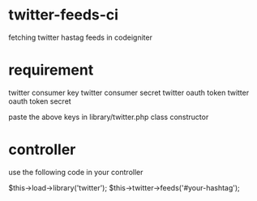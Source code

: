 # twitter-feeds-ci
fetching twitter hastag feeds in codeigniter


# requirement
twitter consumer key
twitter consumer secret
twitter oauth token
twitter oauth token secret


paste the above keys in  library/twitter.php class constructor

# controller
use the following code in your controller

$this->load->library('twitter');
$this->twitter->feeds('#your-hashtag');
